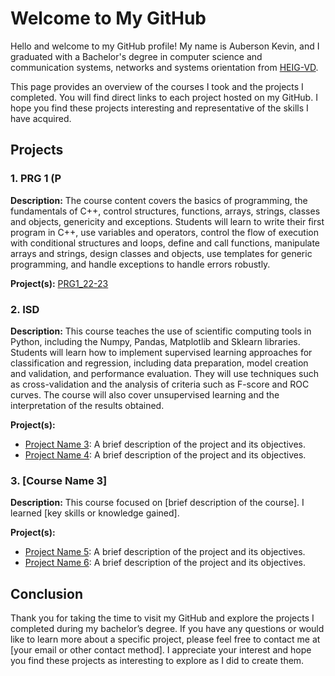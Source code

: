 # Welcome to My GitHub

Hello and welcome to my GitHub profile! My name is Auberson Kevin, and I graduated with a Bachelor's degree in computer science and communication systems, networks and systems orientation from [HEIG-VD](https://heig-vd.ch/).

This page provides an overview of the courses I took and the projects I completed. You will find direct links to each project hosted on my GitHub. I hope you find these projects interesting and representative of the skills I have acquired.

## Projects

### 1. PRG 1 (P
**Description:** The course content covers the basics of programming, the fundamentals of C++, control structures, functions, arrays, strings, classes and objects, genericity and exceptions. Students will learn to write their first program in C++, use variables and operators, control the flow of execution with conditional structures and loops, define and call functions, manipulate arrays and strings, design classes and objects, use templates for generic programming, and handle exceptions to handle errors robustly.

**Project(s):**
[PRG1_22-23](https://github.com/kevinAuberson/PRG1-22-23)

### 2. ISD 
**Description:** This course teaches the use of scientific computing tools in Python, including the Numpy, Pandas, Matplotlib and Sklearn libraries. Students will learn how to implement supervised learning approaches for classification and regression, including data preparation, model creation and validation, and performance evaluation. They will use techniques such as cross-validation and the analysis of criteria such as F-score and ROC curves. The course will also cover unsupervised learning and the interpretation of the results obtained.

**Project(s):**
- [Project Name 3](link_to_project_3): A brief description of the project and its objectives.
- [Project Name 4](link_to_project_4): A brief description of the project and its objectives.

### 3. [Course Name 3]
**Description:** This course focused on [brief description of the course]. I learned [key skills or knowledge gained].

**Project(s):**
- [Project Name 5](link_to_project_5): A brief description of the project and its objectives.
- [Project Name 6](link_to_project_6): A brief description of the project and its objectives.

## Conclusion

Thank you for taking the time to visit my GitHub and explore the projects I completed during my bachelor’s degree. If you have any questions or would like to learn more about a specific project, please feel free to contact me at [your email or other contact method]. I appreciate your interest and hope you find these projects as interesting to explore as I did to create them.
